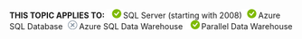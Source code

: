 <Token>**THIS TOPIC APPLIES TO:** ![yes](../../Images\Image\ImageNotContaina/yes.png)SQL Server (starting with 2008)![yes](../../Images\Image\ImageNotContaina/yes.png)Azure SQL Database![no](../../Images\Image\ImageNotContaina/no.png)Azure SQL Data Warehouse ![yes](../../Images\Image\ImageNotContaina/yes.png)Parallel Data Warehouse </Token>